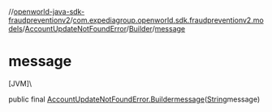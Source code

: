 //[openworld-java-sdk-fraudpreventionv2](../../../../index.md)/[com.expediagroup.openworld.sdk.fraudpreventionv2.models](../../index.md)/[AccountUpdateNotFoundError](../index.md)/[Builder](index.md)/[message](message.md)

# message

[JVM]\

public final [AccountUpdateNotFoundError.Builder](index.md)[message](message.md)([String](https://docs.oracle.com/javase/8/docs/api/java/lang/String.html)message)
